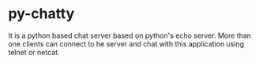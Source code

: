 # py-chatty

It is a python based chat server based on python's echo server. 
More than one clients can connect to he server and chat with this application using telnet or netcat.
